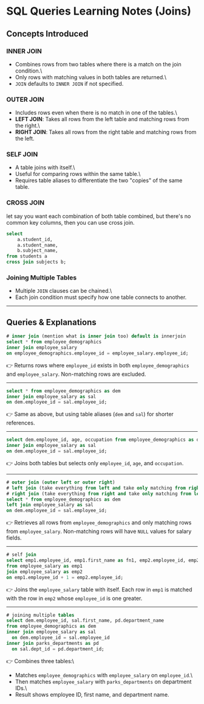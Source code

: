 # SQL Queries Learning Notes (Joins)

## Concepts Introduced

### INNER JOIN

-   Combines rows from two tables where there is a match on the join
    condition.\
-   Only rows with matching values in both tables are returned.\
-   `JOIN` defaults to `INNER JOIN` if not specified.

### OUTER JOIN

-   Includes rows even when there is no match in one of the tables.\
-   **LEFT JOIN**: Takes all rows from the left table and matching rows
    from the right.\
-   **RIGHT JOIN**: Takes all rows from the right table and matching
    rows from the left.

### SELF JOIN

-   A table joins with itself.\
-   Useful for comparing rows within the same table.\
-   Requires table aliases to differentiate the two "copies" of the same
    table.

### CROSS JOIN

let say you want each combination of both table combined, but there's no common key columns, then you can use cross join.

```sql
select
    a.student_id,
    a.student_name,
    b.subject_name,
from students a
cross join subjects b;
```

### Joining Multiple Tables

-   Multiple `JOIN` clauses can be chained.\
-   Each join condition must specify how one table connects to another.

------------------------------------------------------------------------

## Queries & Explanations

``` sql
# inner join (mention what is inner join too) default is innerjoin
select * from employee_demographics
inner join employee_salary
on employee_demographics.employee_id = employee_salary.employee_id;
```

👉 Returns rows where `employee_id` exists in both
`employee_demographics` and `employee_salary`. Non-matching rows are
excluded.

------------------------------------------------------------------------

``` sql
select * from employee_demographics as dem
inner join employee_salary as sal
on dem.employee_id = sal.employee_id;
```

👉 Same as above, but using table aliases (`dem` and `sal`) for shorter
references.

------------------------------------------------------------------------

``` sql
select dem.employee_id, age, occupation from employee_demographics as dem
inner join employee_salary as sal
on dem.employee_id = sal.employee_id;
```

👉 Joins both tables but selects only `employee_id`, `age`, and
`occupation`.

------------------------------------------------------------------------

``` sql
# outer join (outer left or outer right)
# left join (take everything from left and take only matching from right)
# right join (take everything from right and take only matching from left)
select * from employee_demographics as dem
left join employee_salary as sal
on dem.employee_id = sal.employee_id;
```

👉 Retrieves all rows from `employee_demographics` and only matching
rows from `employee_salary`. Non-matching rows will have `NULL` values
for salary fields.

------------------------------------------------------------------------

``` sql
# self join
select emp1.employee_id, emp1.first_name as fn1, emp2.employee_id, emp2.first_name as fn2
from employee_salary as emp1
join employee_salary as emp2
on emp1.employee_id + 1 = emp2.employee_id;
```

👉 Joins the `employee_salary` table with itself. Each row in `emp1` is
matched with the row in `emp2` whose `employee_id` is one greater.

------------------------------------------------------------------------

``` sql
# joining multiple tables
select dem.employee_id, sal.first_name, pd.department_name 
from employee_demographics as dem
inner join employee_salary as sal
  on dem.employee_id = sal.employee_id 
inner join parks_departments as pd
  on sal.dept_id = pd.department_id;
```

👉 Combines three tables:\
- Matches `employee_demographics` with `employee_salary` on
`employee_id`.\
- Then matches `employee_salary` with `parks_departments` on department
IDs.\
- Result shows employee ID, first name, and department name.
